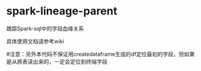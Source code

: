 # spark-lineage-parent
跟踪Spark-sql中的字段血缘关系

具体使用文档请参考wiki

#注意：另外本代码不保证用createdataframe生成的df定位最初的字段，但如果是从原表读出来的，一定会定位到终端字段
